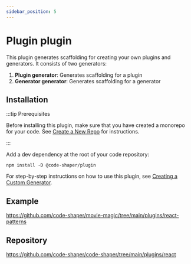 ```yaml
---
sidebar_position: 5
---
```


# Plugin plugin

This plugin generates scaffolding for creating your own plugins and generators.
It consists of two generators:

1. **Plugin generator**: Generates scaffolding for a plugin
2. **Generator generator**: Generates scaffolding for a generator

## Installation

:::tip Prerequisites

Before installing this plugin, make sure that you have created a monorepo for
your code. See [Create a New Repo](../getting-started/create-a-new-repo.md) for
instructions.

:::

Add a dev dependency at the root of your code repository:

```shell
npm install -D @code-shaper/plugin
```

For step-by-step instructions on how to use this plugin, see
[Creating a Custom Generator](../how-to-guides/creating-a-custom-generator.md).

## Example

https://github.com/code-shaper/movie-magic/tree/main/plugins/react-patterns

## Repository

https://github.com/code-shaper/code-shaper/tree/main/plugins/react
